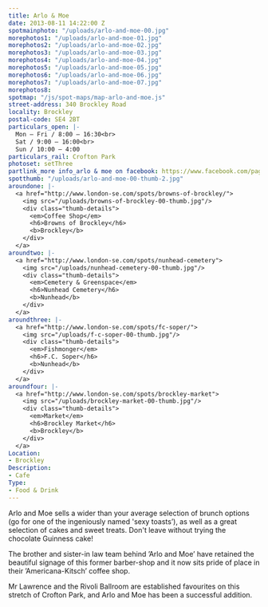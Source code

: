 ```yaml
---
title: Arlo & Moe
date: 2013-08-11 14:22:00 Z
spotmainphoto: "/uploads/arlo-and-moe-00.jpg"
morephotos1: "/uploads/arlo-and-moe-01.jpg"
morephotos2: "/uploads/arlo-and-moe-02.jpg"
morephotos3: "/uploads/arlo-and-moe-03.jpg"
morephotos4: "/uploads/arlo-and-moe-04.jpg"
morephotos5: "/uploads/arlo-and-moe-05.jpg"
morephotos6: "/uploads/arlo-and-moe-06.jpg"
morephotos7: "/uploads/arlo-and-moe-07.jpg"
morephotos8: 
spotmap: "/js/spot-maps/map-arlo-and-moe.js"
street-address: 340 Brockley Road
locality: Brockley
postal-code: SE4 2BT
particulars_open: |-
  Mon – Fri / 8:00 – 16:30<br>
  Sat / 9:00 – 16:00<br>
  Sun / 10:00 – 4:00
particulars_rail: Crofton Park
photoset: setThree
partlink_more info_arlo & moe on facebook: https://www.facebook.com/pages/Arlo-Moe/447851225239416
spotthumb: "/uploads/arlo-and-moe-00-thumb-2.jpg"
aroundone: |-
  <a href="http://www.london-se.com/spots/browns-of-brockley/">
    <img src="/uploads/browns-of-brockley-00-thumb.jpg"/>
    <div class="thumb-details">
      <em>Coffee Shop</em>
      <h6>Browns of Brockley</h6>
      <b>Brockley</b>
    </div>
  </a>
aroundtwo: |-
  <a href="http://www.london-se.com/spots/nunhead-cemetery">
    <img src="/uploads/nunhead-cemetery-00-thumb.jpg"/>
    <div class="thumb-details">
      <em>Cemetery & Greenspace</em>
      <h6>Nunhead Cemetery</h6>
      <b>Nunhead</b>
    </div>
  </a>
aroundthree: |-
  <a href="http://www.london-se.com/spots/fc-soper/">
    <img src="/uploads/f-c-soper-00-thumb.jpg"/>
    <div class="thumb-details">
      <em>Fishmonger</em>
      <h6>F.C. Soper</h6>
      <b>Nunhead</b>
    </div>
  </a>
aroundfour: |-
  <a href="http://www.london-se.com/spots/brockley-market">
    <img src="/uploads/brockley-market-00-thumb.jpg"/>
    <div class="thumb-details">
      <em>Market</em>
      <h6>Brockley Market</h6>
      <b>Brockley</b>
    </div>
  </a>
Location:
- Brockley
Description:
- Cafe
Type:
- Food & Drink
---
```


Arlo and Moe sells a wider than your average selection of brunch options (go for one of the ingeniously named 'sexy toasts’), as well as a great selection of cakes and sweet treats. Don't leave without trying the chocolate Guinness cake!

The brother and sister-in law team behind ’Arlo and Moe’ have retained the beautiful signage of this former barber-shop and it now sits pride of place in their ’Americana-Kitsch’ coffee shop.

Mr Lawrence and the Rivoli Ballroom are established favourites on this stretch of Crofton Park, and Arlo and Moe has been a successful addition.
